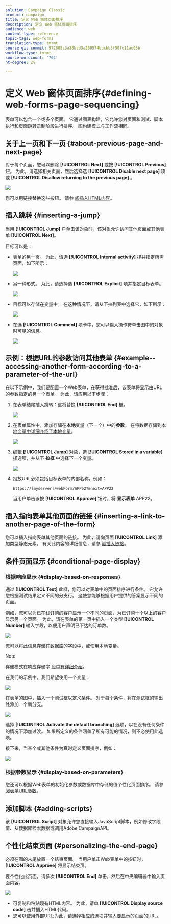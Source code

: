 ```yaml
---
solution: Campaign Classic
product: campaign
title: 定义 Web 窗体页面排序
description: 定义 Web 窗体页面排序
audience: web
content-type: reference
topic-tags: web-forms
translation-type: tm+mt
source-git-commit: 972885c3a38bcd3a260574bacbb3f507e11ae05b
workflow-type: tm+mt
source-wordcount: '702'
ht-degree: 2%

---
```



# 定义 Web 窗体页面排序{#defining-web-forms-page-sequencing}

表单可以包含一个或多个页面。 它通过图表构建，它允许您对页面和测试、脚本执行和页面跳转录制阶段进行排序。 图构建模式与工作流相同。

## 关于上一页和下一页 {#about-previous-page-and-next-page}

对于每个页面，您可以删除 **[!UICONTROL Next]** 或按 **[!UICONTROL Previous]** 钮。 为此，请选择相关页面，然后选择选 **[!UICONTROL Disable next page]** 项或 **[!UICONTROL Disallow returning to the previous page]** 。

![](assets/s_ncs_admin_survey_no_next_page.png)

您可以用链接替换这些按钮。 请参 [阅插入HTML内容](../../web/using/static-elements-in-a-web-form.md#inserting-html-content)。

## 插入跳转 {#inserting-a-jump}

当用 **[!UICONTROL Jump]** 户单击该对象时，该对象允许访问其他页面或其他表单 **[!UICONTROL Next]**。

目标可以是：

* 表单的另一页。 为此，请选 **[!UICONTROL Internal activity]** 择并指定所需页面，如下所示：

   ![](assets/s_ncs_admin_jump_param1.png)

* 另一种形式。 为此，请选择选 **[!UICONTROL Explicit]** 项并指定目标表单。

   ![](assets/s_ncs_admin_jump_param2.png)

* 目标可以存储在变量中。 在这种情况下，请从下拉列表中选择它，如下所示：

   ![](assets/s_ncs_admin_jump_param3.png)

* 在选 **[!UICONTROL Comment]** 项卡中，您可以输入操作符单击图中的对象时可见的信息。

   ![](assets/s_ncs_admin_survey_jump_comment.png)

## 示例：根据URL的参数访问其他表单 {#example--accessing-another-form-according-to-a-parameter-of-the-url}

在以下示例中，我们要配置一个Web表单，在获得批准后，该表单将显示由URL的参数指定的另一个表单。 为此，请应用以下步骤：

1. 在表单结尾插入跳转：这将替换 **[!UICONTROL End]** 框。

   ![](assets/s_ncs_admin_survey_jump_sample1.png)

1. 在表单属性中，添加存储在&#x200B;**本地**&#x200B;变量（下一个）中的&#x200B;**参数**。 在将数据存储到本 [地变量中详细介绍了本地变量](../../web/using/web-forms-answers.md#storing-data-in-a-local-variable)。

   ![](assets/s_ncs_admin_survey_jump_sample2.png)

1. 编辑 **[!UICONTROL Jump]** 对象，选 **[!UICONTROL Stored in a variable]** 择选项，并从下 **拉框** 中选择下一个变量。

   ![](assets/s_ncs_admin_survey_jump_sample3.png)

1. 投放URL必须包括目标表单的内部名称，例如：

   ```
   https://[myserver]/webForm/APP62?&next=APP22
   ```

   当用户单击该按 **[!UICONTROL Approve]** 钮时，将 **显示表单** APP22。

## 插入指向表单其他页面的链接 {#inserting-a-link-to-another-page-of-the-form}

您可以插入指向表单其他页面的链接。 为此，请向页面 **[!UICONTROL Link]** 添加类型静态元素。 有关此内容的详细信息，请参 [阅插入链接](../../web/using/static-elements-in-a-web-form.md#inserting-a-link)。

## 条件页面显示 {#conditional-page-display}

### 根据响应显示 {#display-based-on-responses}

通过 **[!UICONTROL Test]** 此框，您可以对表单中的页面排序进行条件。 它允许您根据测试结果定义不同的分支行。 这使您能够根据用户提供的答案显示不同的页面。

例如，您可以为已在线订购的客户显示一个不同的页面，为已订购十个以上的客户显示另一个页面。 为此，请在表单的第一页中插入一个类型 **[!UICONTROL Number]** 输入字段，以便用户声明已下达的订单数。

![](assets/s_ncs_admin_survey_test_ex0.png)

您可以将此信息存储在数据库的字段中，或使用本地变量。

>[!NOTE]
>
>存储模式在响应存储字 [段中有详细介绍](../../web/using/web-forms-answers.md#response-storage-fields)。

在我们的示例中，我们希望使用一个变量：

![](assets/s_ncs_admin_survey_test_ex1.png)

在表单的图中，插入一个测试框以定义条件。 对于每个条件，将在测试框的输出处添加一个新分支。

![](assets/s_ncs_admin_survey_test_ex2.png)

选择 **[!UICONTROL Activate the default branching]** 选项，以在没有任何条件的情况下添加过渡。 如果所定义的条件涵盖了所有可能的情况，则不必使用此选项。

接下来，当某个或其他条件为真时定义页面排序，例如：

![](assets/s_ncs_admin_survey_test_ex3.png)

### 根据参数显示 {#display-based-on-parameters}

您还可以根据Web表单的初始化参数或数据库中存储的值个性化页面排序。 请参 [阅表单URL参数](../../web/using/defining-web-forms-properties.md#form-url-parameters)。

## 添加脚本 {#adding-scripts}

该 **[!UICONTROL Script]** 对象允许您直接输入JavaScript脚本，例如修改字段值、从数据库检索数据或调用Adobe CampaignAPI。

## 个性化结束页面 {#personalizing-the-end-page}

必须在图的末尾放置一个结束页面。 当用户单击Web表单中的按钮时， **[!UICONTROL Approve]** 将显示结束页。

要个性化此页面，请多次 **[!UICONTROL End]** 单击，然后在中央编辑器中输入页面内容。

![](assets/s_ncs_admin_survey_end_page_edit.png)

* 可复制和粘贴现有HTML内容。 为此，请单 **[!UICONTROL Display source code]** 击并插入HTML代码。
* 您可以使用外部URL;为此，请选择相应的选项并输入要显示的页面的URL。

